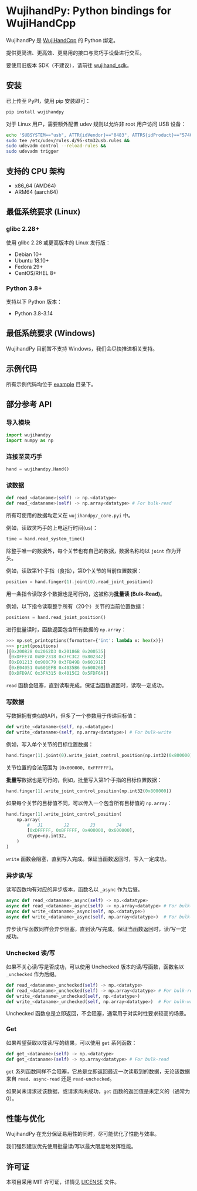 # WujihandPy: Python bindings for WujiHandCpp

WujihandPy 是 [WujiHandCpp](https://github.com/Wuji-Technology-Co-Ltd/wujihandcpp) 的 Python 绑定。

提供更简洁、更高效、更易用的接口与灵巧手设备进行交互。

要使用旧版本 SDK（不建议），请前往 [wujihand_sdk](https://github.com/Wuji-Technology-Co-Ltd/wujihand_sdk)。

## 安装

已上传至 PyPI，使用 pip 安装即可：

```bash
pip install wujihandpy
```

对于 Linux 用户，需要额外配置 udev 规则以允许非 root 用户访问 USB 设备：

```bash
echo 'SUBSYSTEM=="usb", ATTR{idVendor}=="0483", ATTRS{idProduct}=="5740", MODE="0666"' |
sudo tee /etc/udev/rules.d/95-stm32usb.rules &&
sudo udevadm control --reload-rules &&
sudo udevadm trigger
```

## 支持的 CPU 架构

- x86_64 (AMD64)
- ARM64 (aarch64)

## 最低系统要求 (Linux)

### glibc 2.28+

使用 glibc 2.28 或更高版本的 Linux 发行版：
- Debian 10+
- Ubuntu 18.10+
- Fedora 29+
- CentOS/RHEL 8+

### Python 3.8+

支持以下 Python 版本：

- Python 3.8-3.14

## 最低系统要求 (Windows)

WujihandPy 目前暂不支持 Windows，我们会尽快推进相关支持。

## 示例代码

所有示例代码均位于 [example](example) 目录下。

## 部分参考 API

### 导入模块

```python
import wujihandpy
import numpy as np
```

### 连接至灵巧手

```python
hand = wujihandpy.Hand()
```

### 读数据

```python
def read_<dataname>(self) -> np.<datatype>
def read_<dataname>(self) -> np.array<datatype> # For bulk-read
```

所有可使用的数据均定义在 `wujihandpy/_core.pyi` 中。

例如，读取灵巧手的上电运行时间(us)：

```python
time = hand.read_system_time()
```

除整手唯一的数据外，每个关节也有自己的数据，数据名称均以 `joint` 作为开头。

例如，读取第1个手指（食指），第0个关节的当前位置数据：

```python
position = hand.finger(1).joint(0).read_joint_position()
```

用一条指令读取多个数据也是可行的，这被称为**批量读 (Bulk-Read)**。

例如，以下指令读取整手所有（20个）关节的当前位置数据：

```python
positions = hand.read_joint_position()
```

进行批量读时，函数返回包含所有数据的 `np.array`：

```python
>>> np.set_printoptions(formatter={'int': lambda x: hex(x)})
>>> print(positions)
[[0x200828 0x2062D3 0x20186B 0x200535]
 [0xDFFE7A 0xBF2318 0x7FC3C2 0x802342]
 [0xE01213 0x900C79 0x3FB49B 0x60191E]
 [0xE04051 0x601EFB 0x4035B6 0x60026B]
 [0xDFD9AC 0x3FA315 0x4015C2 0x5FDF6A]]
```

`read` 函数会阻塞，直到读取完成。保证当函数返回时，读取一定成功。

### 写数据

写数据拥有类似的API，但多了一个参数用于传递目标值：

```python
def write_<dataname>(self, np.<datatype>)
def write_<dataname>(self, np.array<datatype>) # For bulk-write
```

例如，写入单个关节的目标位置数据：

```python
hand.finger(1).joint(0).write_joint_control_position(np.int32(0x800000))
```

关节位置的合法范围为 `[0x000000, 0xFFFFFF]`。

**批量写**数据也是可行的，例如，批量写入第1个手指的目标位置数据：

```python
hand.finger(1).write_joint_control_position(np.int32(0x800000))
```

如果每个关节的目标值不同，可以传入一个包含所有目标值的 `np.array`：

```python
hand.finger(1).write_joint_control_position(
    np.array(
        #   J1        J2        J3        J4
        [0xDFFFFF, 0xBFFFFF, 0x400000, 0x600000],
        dtype=np.int32,
    )
)
```

`write` 函数会阻塞，直到写入完成。保证当函数返回时，写入一定成功。

### 异步读/写

读写函数均有对应的异步版本，函数名以 `_async` 作为后缀。

``` python
async def read_<dataname>_async(self) -> np.<datatype>
async def read_<dataname>_async(self) -> np.array<datatype> # For bulk-read
async def write_<dataname>_async(self, np.<datatype>)
async def write_<dataname>_async(self, np.array<datatype>)  # For bulk-write
```

异步读/写函数同样会异步阻塞，直到读/写完成。保证当函数返回时，读/写一定成功。

### Unchecked 读/写

如果不关心读/写是否成功，可以使用 Unchecked 版本的读/写函数，函数名以 `_unchecked` 作为后缀。

```python
def read_<dataname>_unchecked(self) -> np.<datatype>
def read_<dataname>_unchecked(self) -> np.array<datatype> # For bulk-read
def write_<dataname>_unchecked(self, np.<datatype>)
def write_<dataname>_unchecked(self, np.array<datatype>)  # For bulk-write
```

Unchecked 函数总是立即返回，不会阻塞，通常用于对实时性要求较高的场景。

### Get

如果希望获取以往读/写的结果，可以使用 `get` 系列函数：

```python
def get_<dataname>(self) -> np.<datatype>
def get_<dataname>(self) -> np.array<datatype> # For bulk-read
```

`get` 系列函数同样不会阻塞，它总是立即返回最近一次读取到的数据，无论该数据来自 `read`、`async-read` 还是 `read-unchecked`。 

如果尚未请求过该数据，或请求尚未成功，`get` 函数的返回值是未定义的（通常为0）。

## 性能与优化

WujihandPy 在充分保证易用性的同时，尽可能优化了性能与效率。

我们强烈建议优先使用批量读/写以最大限度地发挥性能。

## 许可证

本项目采用 MIT 许可证，详情见 [LICENSE](LICENSE) 文件。